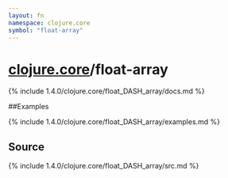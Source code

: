 ```yaml
---
layout: fn
namespace: clojure.core
symbol: "float-array"
---
```


# [clojure.core](../)/float-array

{% include 1.4.0/clojure.core/float_DASH_array/docs.md %}

##Examples

{% include 1.4.0/clojure.core/float_DASH_array/examples.md %}
## Source
{% include 1.4.0/clojure.core/float_DASH_array/src.md %}

